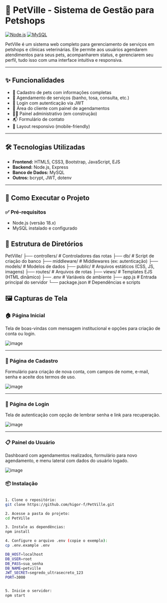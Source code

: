 # 🐾 PetVille - Sistema de Gestão para Petshops 

[![Node.js](https://img.shields.io/badge/Node.js-18.x-brightgreen)](https://nodejs.org/)
[![MySQL](https://img.shields.io/badge/Database-MySQL-blue)](https://www.mysql.com/)

PetVille é um sistema web completo para gerenciamento de serviços em petshops e clínicas veterinárias. Ele permite aos usuários agendarem atendimentos para seus pets, acompanharem status, e gerenciarem seu perfil, tudo isso com uma interface intuitiva e responsiva.

---

## ✨ Funcionalidades

- 🐶 Cadastro de pets com informações completas
- 📅 Agendamento de serviços (banho, tosa, consulta, etc.)
- 🔐 Login com autenticação via JWT
- 👤 Área do cliente com painel de agendamentos
- 🧑‍⚕️ Painel administrativo (em construção)
- 📬 Formulário de contato
- 📱 Layout responsivo (mobile-friendly)

---

## 🛠️ Tecnologias Utilizadas

- **Frontend:** HTML5, CSS3, Bootstrap, JavaScript, EJS
- **Backend:** Node.js, Express
- **Banco de Dados:** MySQL
- **Outros:** bcrypt, JWT, dotenv

---

## 🚀 Como Executar o Projeto

### ✅ Pré-requisitos

- Node.js (versão 18.x)
- MySQL instalado e configurado

## 📁 Estrutura de Diretórios


PetVille/
├── controllers/       # Controladores das rotas
├── db/                # Script de criação do banco
├── middleware/        # Middlewares (ex: autenticação)
├── models/            # Modelos de dados
├── public/            # Arquivos estáticos (CSS, JS, imagens)
├── routes/            # Arquivos de rotas
├── views/             # Templates EJS (HTML dinâmico)
├── .env               # Variáveis de ambiente
├── app.js             # Entrada principal do servidor
└── package.json       # Dependências e scripts

## 🖼️ Capturas de Tela

### 🏠 Página Inicial

Tela de boas-vindas com mensagem institucional e opções para criação de conta ou login.

![image](https://github.com/user-attachments/assets/37861487-b508-4dfd-ba3e-c5754c925c71)


---

### 📝 Página de Cadastro

Formulário para criação de nova conta, com campos de nome, e-mail, senha e aceite dos termos de uso.

![image](https://github.com/user-attachments/assets/3967b743-5352-4b51-84ca-d112b4ef9e7f)


---

### 🔐 Página de Login

Tela de autenticação com opção de lembrar senha e link para recuperação.

![image](https://github.com/user-attachments/assets/64bb4907-bf6c-4bd6-918b-4a4044165102)


---

### 📋 Painel do Usuário

Dashboard com agendamentos realizados, formulário para novo agendamento, e menu lateral com dados do usuário logado.

![image](https://github.com/user-attachments/assets/65eeabdc-c61f-44e1-9b07-ac965a4c4cd4)

### 📦 Instalação

  ```bash

1. Clone o repositório:
 git clone https://github.com/higor-f/PetVille.git

2. Acesse a pasta do projeto:
cd PetVille

3. Instale as dependências:
npm install

4. Configure o arquivo .env (copie o exemplo):
cp .env.example .env

DB_HOST=localhost
DB_USER=root
DB_PASS=sua_senha
DB_NAME=petville
JWT_SECRET=segredo_ultrasecreto_123
PORT=3000  


5. Inicie o servidor:
npm start

